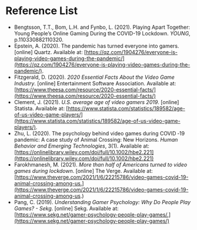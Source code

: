 # Reference List

* Bengtsson, T.T., Bom, L.H. and Fynbo, L. (2021). Playing Apart Together: Young People’s Online Gaming During the COVID-19 Lockdown. _YOUNG_, p.110330882110320.
* Epstein, A. (2020). The pandemic has turned everyone into gamers. \[online] Quartz. Available at: [https://qz.com/1904276/everyone-is-playing-video-games-during-the-pandemic/](https://qz.com/1904276/everyone-is-playing-video-games-during-the-pandemic/).
* Fitzgerald, D. (2020). _2020 Essential Facts About the Video Game Industry_. \[online] Entertainment Software Association. Available at: [https://www.theesa.com/resource/2020-essential-facts/](https://www.theesa.com/resource/2020-essential-facts/)
* Clement, J. (2021). _U.S. average age of video gamers 2019_. \[online] Statista. Available at: [https://www.statista.com/statistics/189582/age-of-us-video-game-players/](https://www.statista.com/statistics/189582/age-of-us-video-game-players/).
* Zhu, L. (2020). The psychology behind video games during COVID ‐19 pandemic: A case study of Animal Crossing: New Horizons. _Human Behavior and Emerging Technologies_, 3(1). Available at: [https://onlinelibrary.wiley.com/doi/full/10.1002/hbe2.221](https://onlinelibrary.wiley.com/doi/full/10.1002/hbe2.221)
* Farokhmanesh, M. (2021). _More than half of Americans turned to video games during lockdown_. \[online] The Verge. Available at: [https://www.theverge.com/2021/1/6/22215786/video-games-covid-19-animal-crossing-among-us.](https://www.theverge.com/2021/1/6/22215786/video-games-covid-19-animal-crossing-among-us.)
* Pang, C. (2019). _Understanding Gamer Psychology: Why Do People Play Games? - Sekg_. \[online] Sekg. Available at: [https://www.sekg.net/gamer-psychology-people-play-games/.](https://www.sekg.net/gamer-psychology-people-play-games/)

